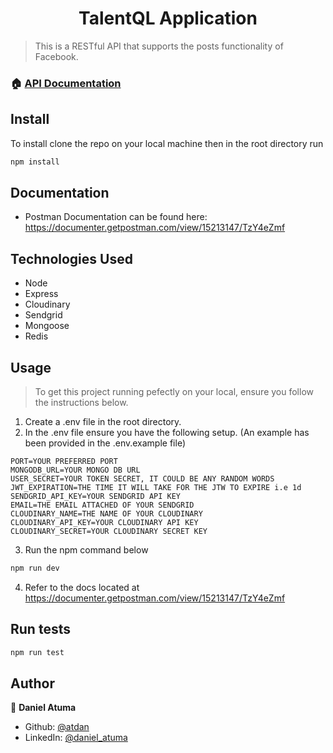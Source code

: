 <h1 align="center">TalentQL Application</h1>


> This is a RESTful API that supports the posts functionality of Facebook.


### 🏠 [API Documentation](https://documenter.getpostman.com/view/15213147/TzY4eZmf)


## Install
To install clone the repo on your local machine then in the root directory run

```sh
npm install
```

## Documentation
- Postman Documentation can be found here: https://documenter.getpostman.com/view/15213147/TzY4eZmf

## Technologies Used
- Node
- Express
- Cloudinary
- Sendgrid
- Mongoose
- Redis

## Usage

> To get this project running pefectly on your local, ensure you follow the instructions below.

1. Create a .env file in the root directory.
2. In the .env file ensure you have the following setup. (An example has been provided in the .env.example file)

```
PORT=YOUR PREFERRED PORT
MONGODB_URL=YOUR MONGO DB URL
USER_SECRET=YOUR TOKEN SECRET, IT COULD BE ANY RANDOM WORDS
JWT_EXPIRATION=THE TIME IT WILL TAKE FOR THE JTW TO EXPIRE i.e 1d
SENDGRID_API_KEY=YOUR SENDGRID API KEY
EMAIL=THE EMAIL ATTACHED OF YOUR SENDGRID 
CLOUDINARY_NAME=THE NAME OF YOUR CLOUDINARY 
CLOUDINARY_API_KEY=YOUR CLOUDINARY API KEY
CLOUDINARY_SECRET=YOUR CLOUDINARY SECRET KEY
```

3. Run the npm command below

```sh
npm run dev
```

4. Refer to the docs located at https://documenter.getpostman.com/view/15213147/TzY4eZmf 


## Run tests

```sh
npm run test
```

## Author

👤 **Daniel Atuma**

- Github: [@atdan](https://github.com/atdan)
- LinkedIn: [@daniel_atuma](https://www.linkedin.com/in/daniel-atuma-a4496714a/)
